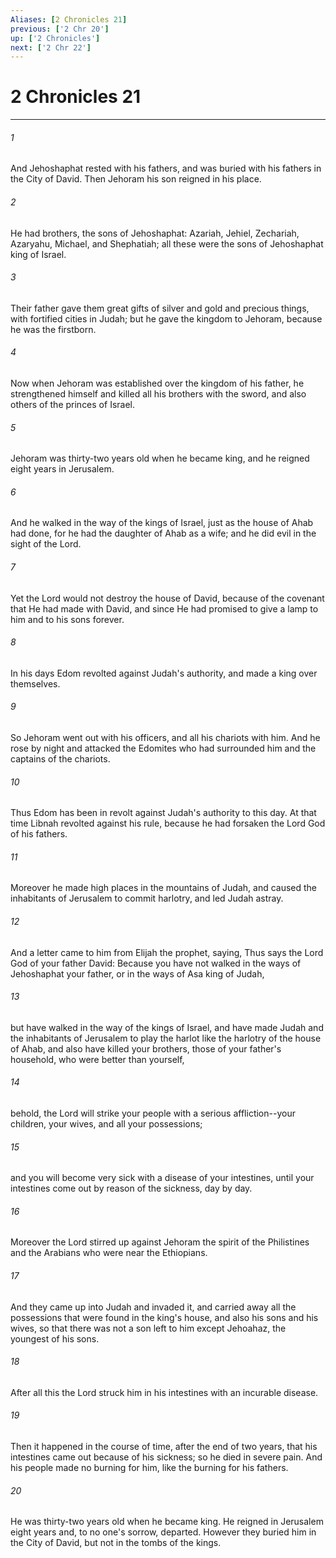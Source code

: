 ```yaml
---
Aliases: [2 Chronicles 21]
previous: ['2 Chr 20']
up: ['2 Chronicles']
next: ['2 Chr 22']
---
```

# 2 Chronicles 21

***


###### 1 
And Jehoshaphat rested with his fathers, and was buried with his fathers in the City of David. Then Jehoram his son reigned in his place. 

###### 2 
He had brothers, the sons of Jehoshaphat: Azariah, Jehiel, Zechariah, Azaryahu, Michael, and Shephatiah; all these were the sons of Jehoshaphat king of Israel. 

###### 3 
Their father gave them great gifts of silver and gold and precious things, with fortified cities in Judah; but he gave the kingdom to Jehoram, because he was the firstborn. 

###### 4 
Now when Jehoram was established over the kingdom of his father, he strengthened himself and killed all his brothers with the sword, and also others of the princes of Israel. 

###### 5 
Jehoram was thirty-two years old when he became king, and he reigned eight years in Jerusalem. 

###### 6 
And he walked in the way of the kings of Israel, just as the house of Ahab had done, for he had the daughter of Ahab as a wife; and he did evil in the sight of the Lord. 

###### 7 
Yet the Lord would not destroy the house of David, because of the covenant that He had made with David, and since He had promised to give a lamp to him and to his sons forever. 

###### 8 
In his days Edom revolted against Judah's authority, and made a king over themselves. 

###### 9 
So Jehoram went out with his officers, and all his chariots with him. And he rose by night and attacked the Edomites who had surrounded him and the captains of the chariots. 

###### 10 
Thus Edom has been in revolt against Judah's authority to this day. At that time Libnah revolted against his rule, because he had forsaken the Lord God of his fathers. 

###### 11 
Moreover he made high places in the mountains of Judah, and caused the inhabitants of Jerusalem to commit harlotry, and led Judah astray. 

###### 12 
And a letter came to him from Elijah the prophet, saying, Thus says the Lord God of your father David: Because you have not walked in the ways of Jehoshaphat your father, or in the ways of Asa king of Judah, 

###### 13 
but have walked in the way of the kings of Israel, and have made Judah and the inhabitants of Jerusalem to play the harlot like the harlotry of the house of Ahab, and also have killed your brothers, those of your father's household, who were better than yourself, 

###### 14 
behold, the Lord will strike your people with a serious affliction--your children, your wives, and all your possessions; 

###### 15 
and you will become very sick with a disease of your intestines, until your intestines come out by reason of the sickness, day by day. 

###### 16 
Moreover the Lord stirred up against Jehoram the spirit of the Philistines and the Arabians who were near the Ethiopians. 

###### 17 
And they came up into Judah and invaded it, and carried away all the possessions that were found in the king's house, and also his sons and his wives, so that there was not a son left to him except Jehoahaz, the youngest of his sons. 

###### 18 
After all this the Lord struck him in his intestines with an incurable disease. 

###### 19 
Then it happened in the course of time, after the end of two years, that his intestines came out because of his sickness; so he died in severe pain. And his people made no burning for him, like the burning for his fathers. 

###### 20 
He was thirty-two years old when he became king. He reigned in Jerusalem eight years and, to no one's sorrow, departed. However they buried him in the City of David, but not in the tombs of the kings.

